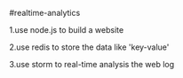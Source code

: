 #realtime-analytics

1.use node.js to build a website

2.use redis to store the data like 'key-value'

3.use storm to real-time analysis the web log